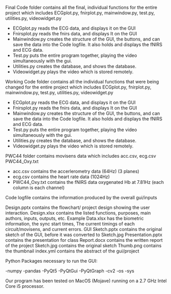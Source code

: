 Final Code folder contains all the final, individual functions for the entire project which includes 
ECGplot.py, fnirplot.py, mainwindow.py, test.py, utilities.py, videowidget.py
- ECGplot.py reads the ECG data, and displays it on the GUI
- Fnirsplot.py reads the fnirs data, and displays It on the GUI
- Mainwindow.py creates the structure of the GUI, the buttons, and can save the data into the Code logfile. It also holds and displays the fNIRS and ECG data.
- Test.py puts the entire program together, playing the video simultaneously with the gui.
- Utilities.py creates the database, and shows the database.
- Videowidget.py plays the video which is stored remotely. 

Working Code folder contains all the individual functions that were being changed for the entire project which includes 
ECGplot.py, fnirplot.py, mainwindow.py, test.py, utilities.py, videowidget.py
- ECGplot.py reads the ECG data, and displays it on the GUI
- Fnirsplot.py reads the fnirs data, and displays It on the GUI
- Mainwindow.py creates the structure of the GUI, the buttons, and can save the data into the Code logfile. It also holds and displays the fNIRS and ECG data.
- Test.py puts the entire program together, playing the video simultaneously with the gui.
- Utilities.py creates the database, and shows the database.
- Videowidget.py plays the video which is stored remotely.

PWC44 folder contains movisens data which includes acc.csv, ecg.csv PWC44_Oxy.txt
- acc.csv contains the accerlerometry data (64Hz) (3 planes)
- ecg.csv contains the heart rate data (1024Hz)
- PWC44_Oxy.txt contains the fNIRS data oxygenated Hb at 7.81Hz (each column is each 
channel)

Code logfile contains the information produced by the overall gui/inputs

Design.pptx contains the flowchart/ project design showing the user interaction.
Design.xlsx contains the listed functions, purposes, main authors, inputs, outputs, etc.
Example Data.xlsx has the biometric information, the sync start times, The current timings of 
each circuit/movisens, and current errors.
GUI Sketch.pptx contains the original sketch of the GUI, before it was converted to Sketch.jpg
Presentation.pptx contains the presentation for class
Report.docx contains the written report of the project
Sketch.jpg contains the original sketch 
Thumb.png contains the thumbnail
index.yml contains the abstract of the gui/project


Python Packages necessary to run the GUI:

-numpy
-pandas
-PyQt5
-PyQtGui
-PyQtGraph
-cv2
-os
-sys


Our program has been tested on MacOS (Mojave) running on a 2.7 GHz Intel Core i5 processor.



  